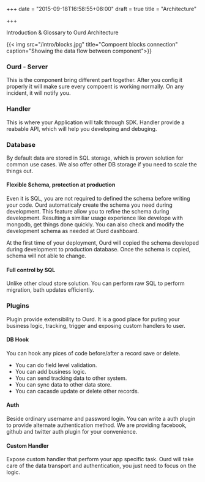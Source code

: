 +++
date = "2015-09-18T16:58:55+08:00"
draft = true
title = "Architecture"

+++

Introduction & Glossary to Ourd Architecture

{{< img src="/intro/blocks.jpg" title="Compoent blocks connection" 
    caption="Showing the data flow between component">}}


### Ourd - Server

This is the component bring different part together. After you config it
properly it will make sure every compoent is working normally. On any incident,
it will notify you.

### Handler

This is where your Application will talk through SDK. Handler provide a reabable
API, which will help you developing and debuging.

### Database

By default data are stored in SQL storage, which is proven solution for common
use cases. We also offer other DB storage if you need to scale the things out.

#### Flexible Schema, protection at production

Even it is SQL, you are not required to defined the schema before writing your
code. Ourd automaticaly create the schema you need during development. This 
feature allow you to refine the schema during development. Resulting a
similiar usage experience like develope with mongodb, get things done quickly.
You can also check and modify the development schema as needed at Ourd dashboard.

At the first time of your deployment, Ourd will copied the schema developed
during development to production database. Once the schema is copied, schema
will not able to change.

#### Full control by SQL

Unlike other cloud store solution. You can perform raw SQL to perform migration,
bath updates efficiently.

### Plugins

Plugin provide extensibility to Ourd. It is a good place for puting your
business logic, tracking, trigger and exposing custom handlers to user.

#### DB Hook

You can hook any pices of code before/after a record save or delete.

- You can do field level validation.
- You can add business logic.
- You can send tracking data to other system.
- You can sync data to other data store.
- You can cacasde update or delete other records.

#### Auth

Beside ordinary username and password login. You can write a auth plugin to
provide alternate authentication method. We are providing facebook, github and
twitter auth plugin for your convenience.

#### Custom Handler

Expose custom handler that perform your app specific task. Ourd will take care
of the data transport and authentication, you just need to focus on the logic.
